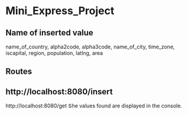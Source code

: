 # Mini_Express_Project

Name of inserted value
--------------------------
name_of_country, alpha2code, alpha3code, name_of_city, time_zone, iscapital, region, population, latlng, area

Routes
-------------------------
http://localhost:8080/insert
-----------------------------------
http://localhost:8080/get  Տhe values found are displayed in the console․
